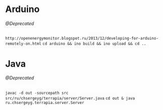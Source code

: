 # Arduino 
###### @Deprecated
`http://openenergymonitor.blogspot.ru/2013/12/developing-for-arduino-remotely-on.html`
`cd arduino && ino build && ino upload && cd ..`

# Java #
###### @Deprecated
`javac -d out -sourcepath src src/ru/chsergeyg/terrapia/server/Server.java`
`cd out & java ru.chsergeyg.terrapia.server.Server`
